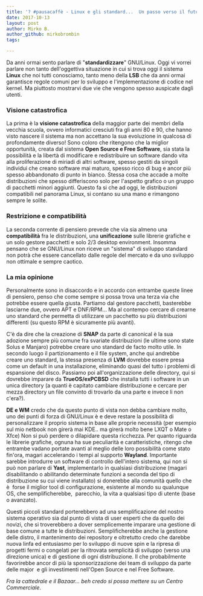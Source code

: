 ```yaml
---
title: '? #pausacaffè - Linux e gli standard...  Un passo verso il futuro o uno verso il baratro?'
date: 2017-10-13
layout: post
author: Mirko B.
author_github: mirkobrombin
tags:

---
```

<p>Da anni ormai sento parlare di "<strong>standardizzare</strong>" GNU/Linux. Oggi vi vorrei parlare non tanto dell'oggettiva situazione in cui si trova oggi il sistema <strong>Linux</strong> che noi tutti conosciamo, tanto meno della <strong>LSB</strong> che da anni ormai garantisce regole comuni per lo sviluppo e l'implementazione di codice nel kernel. Ma&nbsp;piuttosto mostrarvi due vie che vengono spesso auspicate dagli utenti.</p><h3>Visione catastrofica</h3><p>La prima è la <strong>visione catastrofica</strong> della maggior parte dei membri della vecchia scuola, ovvero informatici cresciuti fra gli anni 80 e 90, che hanno visto nascere il sistema ma non accettano la sua evoluzione in qualcosa di profondamente diverso! Sono coloro che ritengono che la miglior opportunità, creata dal sistema <strong>Open Source e Free Software</strong>, sia stata la possibilità e la libertà di modificare e redistribuire un software dando vita alla proliferazione di miriadi di altri software, spesso gestiti da singoli individui che creano software mai maturo, spesso ricco di bug e ancor più spesso abbandonato di punto in bianco. Stessa cosa che accade a molte distribuzioni che spesso differiscono solo per l'aspetto grafico o un gruppo di pacchetti minori aggiunti. Questo fa si che ad oggi, le distribuzioni compatibili nel panorama Linux, si contano su una mano e rimangono sempre le solite.</p><h3>Restrizione e compatibilità</h3><p>La seconda corrente di pensiero prevede che via sia almeno una <strong>compatibilità</strong> fra le distribuzioni, una <strong>unificazione</strong> sulle librerie grafiche e un solo gestore pacchetti e solo 2/3 desktop environment. Insomma pensano che se GNU/Linux non riceve un "sistema" di sviluppo standard non potrà che essere cancellato dalle regole del mercato e da uno sviluppo non ottimale e sempre caotico.</p><h3>La mia opinione</h3><p>Personalmente sono in disaccordo e in accordo con entrambe queste linee di pensiero, penso che come sempre si possa trova una terza via che potrebbe essere quella giusta. Partiamo dal gestore pacchetti, basterebbe lasciarne due, ovvero APT e DNF/RPM... Ma al contempo cercare di crearne uno standard che permetta di utilizzare un pacchetto su più distribuzioni differenti (su questo RPM è sicuramente più avanti).</p><p>C'è da dire che la creazione di <strong>SNAP</strong> da parte di canonical è la sua adozione sempre più comune fra svariate distribuzioni (le ultime sono state Solus e Manjaro) potrebbe creare uno standard de facto molto utile. In secondo luogo il partizionamento e il file system, anche qui andrebbe creare uno standard, la stessa presenza di <strong>LVM</strong> dovrebbe essere presa come un default in una installazione, eliminando quasi del tutto i problemi di espansione del disco. Passiamo poi all'organizzazione delle directory, qui si dovrebbe imparare da <strong>TrueOS/exPCBSD</strong> che installa tutti i software in un unica directory (a quanti è capitato cambiare distribuzione e cercare per mezza directory un file convinto di trovarlo da una parte e invece li non c'era?).</p><p><strong>DE e WM</strong> credo che da questo punto di vista non debba cambiare molto, uno dei punti di forza di GNU/Linux è e deve restare la possibilità di personalizzare il proprio sistema in base alle proprie necessità (per esempio sul mio netbook non girerà mai KDE.. ma girerà molto bene LXQT o Mate o Xfce) Non si può perdere o dilapidare questa ricchezza. Per quanto riguarda le librerie grafiche, ognuna ha sue peculiarità e caratteristiche, ritengo che entrambe vadano portate avanti al meglio delle loro possibilità come stato fin'ora, magari accelerando i tempi al supporto <strong>Wayland</strong>. Importante sarebbe introdurre un software di controllo dell'intero sistema, qui non si può non parlare di <strong>Yast</strong>, implementarlo in qualsiasi distribuzione (magari disabilitando o abilitando determinate funzioni a seconda del tipo di distribuzione su cui viene installato) si donerebbe alla comunità quello che è&nbsp; forse il miglior tool di configurazione, esistente al mondo su qualunque OS, che semplificherebbe,&nbsp; parecchio, la vita a qualsiasi tipo di utente (base o avanzato).</p><p>Questi piccoli standard porterebbero ad una semplificazione del nostro sistema operativo sia dal punto di vista di user esperti che da quello dei novizi, che si troverebbero a dover semplicemente imparare una gestione di base comune a tutte le distribuzioni. Semplificherebbe anche la gestione delle distro, il mantenimento dei repository e oltretutto credo che darebbe nuova linfa ed entusiasmo per lo sviluppo di nuove spin e la ripresa di progetti fermi o congelati per la ritrovata semplicità di sviluppo (verso una direzione unica) e di gestione di ogni distribuzione. Il&nbsp;che probabilmente favorirebbe ancor di più la sponsorizzazione dei team di sviluppo da parte delle major&nbsp; e gli investimenti nell'Open Source e nel Free Software.</p><p><em>Fra la cattedrale e il Bazaar... beh credo si possa mettere su un Centro Commerciale</em>.</p>